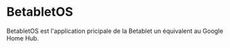 # BetabletOS
BetabletOS est l'application pricipale de la Betablet un équivalent au Google Home Hub.
